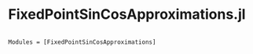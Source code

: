 # FixedPointSinCosApproximations.jl

```@index
```

```@autodocs
Modules = [FixedPointSinCosApproximations]
```
